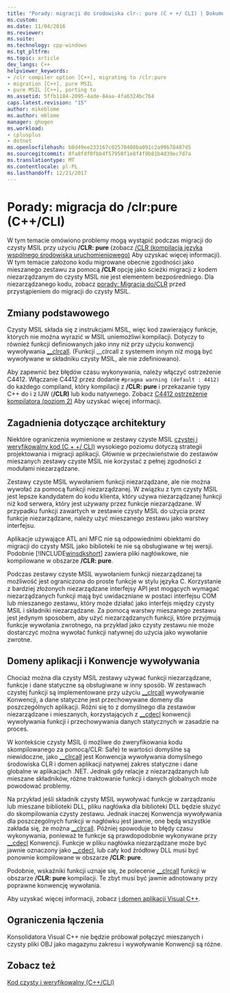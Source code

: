 ```yaml
---
title: "Porady: migracji do środowiska clr-: pure (C + +/ CLI) | Dokumentacja firmy Microsoft"
ms.custom: 
ms.date: 11/04/2016
ms.reviewer: 
ms.suite: 
ms.technology: cpp-windows
ms.tgt_pltfrm: 
ms.topic: article
dev_langs: C++
helpviewer_keywords:
- /clr compiler option [C++], migrating to /clr:pure
- migration [C++], pure MSIL
- pure MSIL [C++], porting to
ms.assetid: 5ffb1184-2095-4ade-84aa-4fa6324bc764
caps.latest.revision: "15"
author: mikeblome
ms.author: mblome
manager: ghogen
ms.workload:
- cplusplus
- dotnet
ms.openlocfilehash: b8d49ee233167c02570408ba091c2a99b78487d5
ms.sourcegitcommit: 8fa8fdf0fbb4f57950f1e8f4f9b81b4d39ec7d7a
ms.translationtype: MT
ms.contentlocale: pl-PL
ms.lasthandoff: 12/21/2017
---
```

# <a name="how-to-migrate-to-clrpure-ccli"></a>Porady: migracja do /clr:pure (C++/CLI)
W tym temacie omówiono problemy mogą wystąpić podczas migracji do czysty MSIL przy użyciu **/CLR: pure** (zobacz [/CLR (kompilacja języka wspólnego środowiska uruchomieniowego)](../build/reference/clr-common-language-runtime-compilation.md) Aby uzyskać więcej informacji). W tym temacie założono kodu migrowane obecnie zgodności jako mieszanego zestawu za pomocą **/CLR** opcję jako ścieżki migracji z kodem niezarządzanym do czysty MSIL nie jest elementem bezpośredniego. Dla niezarządzanego kodu, zobacz [porady: Migracja do/CLR](../dotnet/how-to-migrate-to-clr.md) przed przystąpieniem do migracji do czysty MSIL.  
  
## <a name="basic-changes"></a>Zmiany podstawowego  
 Czysty MSIL składa się z instrukcjami MSIL, więc kod zawierający funkcje, których nie można wyrazić w MSIL uniemożliwi kompilacji. Dotyczy to również funkcji definiowanych jako inny niż przy użyciu konwencji wywoływania [__clrcall](../cpp/clrcall.md). (Funkcji __clrcall z systemem innym niż mogą być wywoływane w składniku czysty MSIL, ale nie zdefiniowano).  
  
 Aby zapewnić bez błędów czasu wykonywania, należy włączyć ostrzeżenie C4412. Włączanie C4412 przez dodanie `#pragma warning (default : 4412)` do każdego compiland, który kompilacji z **/CLR: pure** i przekazanie typy C++ do i z IJW (**/CLR)** lub kodu natywnego. Zobacz [C4412 ostrzeżenie kompilatora (poziom 2)](../error-messages/compiler-warnings/compiler-warning-level-2-c4412.md) Aby uzyskać więcej informacji.  
  
## <a name="architectural-considerations"></a>Zagadnienia dotyczące architektury  
 Niektóre ograniczenia wymienione w zestawy czyste MSIL [czystej i weryfikowalny kod (C + +/ CLI)](../dotnet/pure-and-verifiable-code-cpp-cli.md) wysokiego poziomu dotyczą strategii projektowania i migracji aplikacji. Głównie w przeciwieństwie do zestawów mieszanych zestawy czyste MSIL nie korzystać z pełnej zgodności z modułami niezarządzane.  
  
 Zestawy czyste MSIL wywołaniem funkcji niezarządzane, ale nie można wywołać za pomocą funkcji niezarządzanej. W związku z tym czysty MSIL jest lepsze kandydatem do kodu klienta, który używa niezarządzanej funkcji niż kod serwera, który jest używany przez funkcje niezarządzane. W przypadku funkcji zawartych w zestawie czysty MSIL do użycia przez funkcje niezarządzane, należy użyć mieszanego zestawu jako warstwy interfejsu.  
  
 Aplikacje używające ATL ani MFC nie są odpowiednimi obiektami do migracji do czysty MSIL jako biblioteki te nie są obsługiwane w tej wersji. Podobnie [!INCLUDE[winsdkshort](../atl-mfc-shared/reference/includes/winsdkshort_md.md)] zawiera pliki nagłówkowe, nie kompilowane w obszarze **/CLR: pure**.  
  
 Podczas zestawy czyste MSIL wywołaniem funkcji niezarządzanej ta możliwość jest ograniczona do proste funkcje w stylu języka C. Korzystanie z bardziej złożonych niezarządzane interfejsy API jest mogących wymagać niezarządzanych funkcji mają być uwidaczniane w postaci interfejsu COM lub mieszanego zestawu, który może działać jako interfejs między czysty MSIL i składniki niezarządzane. Za pomocą warstwy mieszanego zestawu jest jedynym sposobem, aby użyć niezarządzanych funkcji, które przyjmują funkcje wywołania zwrotnego, na przykład jako czysty zestawu nie może dostarczyć można wywołać funkcji natywnej do użycia jako wywołanie zwrotne.  
  
## <a name="application-domains-and-calling-conventions"></a>Domeny aplikacji i Konwencje wywoływania  
 Chociaż można dla czysty MSIL zestawy używać funkcji niezarządzane, funkcje i dane statyczne są obsługiwane w inny sposób. W zestawach czystej funkcji są implementowane przy użyciu [__clrcall](../cpp/clrcall.md) wywoływanie Konwencji, a dane statyczne jest przechowywane domeny dla poszczególnych aplikacji. Różni się to z domyślnego dla zestawów niezarządzane i mieszanych, korzystających z [__cdecl](../cpp/cdecl.md) konwencji wywoływania funkcji i przechowywania danych statycznych w zasadzie na proces.  
  
 W kontekście czysty MSIL (i możliwe do zweryfikowania kodu skompilowanego za pomocą/CLR: Safe) te wartości domyślne są niewidoczne, jako [__clrcall](../cpp/clrcall.md) jest Konwencja wywoływania domyślnego środowiska CLR i domen aplikacji natywnej zakres statyczne i dane globalne w aplikacjach .NET. Jednak gdy relacje z niezarządzanych lub mieszane składników, różne traktowanie funkcji i danych globalnych może powodować problemy.  
  
 Na przykład jeśli składnik czysty MSIL wywoływać funkcje w zarządzaniu lub mieszane biblioteki DLL, pliku nagłówka dla biblioteki DLL będzie służyć do skompilowania czysty zestawu. Jednak inaczej Konwencja wywoływania dla poszczególnych funkcji w nagłówku jest jawnie, one będą wszystkie zakłada się, że można [__clrcall](../cpp/clrcall.md). Później spowoduje to błędy czasu wykonywania, ponieważ te funkcje są prawdopodobnie wykonywane przy [__cdecl](../cpp/cdecl.md) Konwencji. Funkcje w pliku nagłówka niezarządzane może być jawnie oznaczony jako [__cdecl](../cpp/cdecl.md), lub cały kod źródłowy DLL musi być ponownie kompilowane w obszarze **/CLR: pure**.  
  
 Podobnie, wskaźniki funkcji uznaje się, że polecenie [__clrcall](../cpp/clrcall.md) funkcji w obszarze **/CLR: pure** kompilacji. Te zbyt musi być jawnie adnotowany przy poprawne konwencję wywołania.  
  
 Aby uzyskać więcej informacji, zobacz [i domen aplikacji Visual C++](../dotnet/application-domains-and-visual-cpp.md).  
  
## <a name="linking-limitations"></a>Ograniczenia łączenia  
 Konsolidatora Visual C++ nie będzie próbował połączyć mieszanych i czysty pliki OBJ jako magazynu zakresu i wywoływanie Konwencji są różne.  
  
## <a name="see-also"></a>Zobacz też  
 [Kod czysty i weryfikowalny (C++/CLI)](../dotnet/pure-and-verifiable-code-cpp-cli.md)